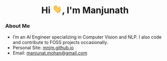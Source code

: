 <h1 align="center">Hi <img src="https://raw.githubusercontent.com/mnjm/mnjm/main/wave.gif" width="30"/>, I'm Manjunath</h1>

### About Me
- I’m an AI Engineer specializing in Computer Vision and NLP. I also code and contribute to FOSS projects occasionally.
- Personal Site: [mnjm.github.io](https://mnjm.github.io/)
- Email: [manjunat.mohan@gmail.com](mailto:manjunat.mohan@gmail.com)
